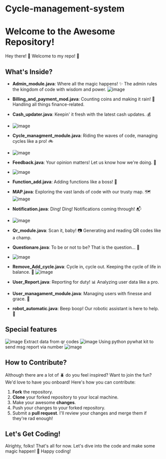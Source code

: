 # Cycle-management-system
# Welcome to the Awesome Repository!

Hey there! 👋 Welcome to my repo! 🎉

## What's Inside?

- **Admin_module.java**: Where all the magic happens! ✨ The admin rules the kingdom of code with wisdom and power.
  ![image](https://github.com/eshwanthkartitr/Cycle-management-system/assets/111058542/f205f2ca-543f-4bd0-b5b9-d2ba717ed0df)
- **Billing_and_payment_mod.java**: Counting coins and making it rain! 💸 Handling all things finance-related.
- **Cash_updater.java**: Keepin' it fresh with the latest cash updates. 💰
- ![image](https://github.com/eshwanthkartitr/Cycle-management-system/assets/111058542/b173edc1-04f2-43ca-a2bc-3254ce7729bb)
- **Cycle_managment_module.java**: Riding the waves of code, managing cycles like a pro! 🚲
- ![image](https://github.com/eshwanthkartitr/Cycle-management-system/assets/111058542/8ae469e1-ead4-4a69-95a1-7e9646e3aefa)

- **Feedback.java**: Your opinion matters! Let us know how we're doing. 📝
- ![image](https://github.com/eshwanthkartitr/Cycle-management-system/assets/111058542/832049ad-59e2-4380-bac9-2318a20dd98c)
- **Function_add.java**: Adding functions like a boss! 💪
- **MAP.java**: Exploring the vast lands of code with our trusty map. 🗺️
![image](https://github.com/eshwanthkartitr/Cycle-management-system/assets/111058542/8332e6df-926d-43f6-8c02-aec203b21450)
- **Notification.java**: Ding! Ding! Notifications coming through! 📬
- ![image](https://github.com/eshwanthkartitr/Cycle-management-system/assets/111058542/3fdcdc9c-f8ce-44bd-adf7-87a20758574e)
- **Qr_module.java**: Scan it, baby! 📷 Generating and reading QR codes like a champ.
- **Questionare.java**: To be or not to be? That is the question... 🤔
- ![image](https://github.com/eshwanthkartitr/Cycle-management-system/assets/111058542/511eb059-7118-4acc-b6a9-2e3680616009)

- **Remove_Add_cycle.java**: Cycle in, cycle out. Keeping the cycle of life in balance. 🔄
  ![image](https://github.com/eshwanthkartitr/Cycle-management-system/assets/111058542/79014743-49a3-4a7a-b7e4-25ab16f24e77)
- **User_Report.java**: Reporting for duty! 📊 Analyzing user data like a pro.
- **User_managament_module.java**: Managing users with finesse and grace. 👤
- **robot_automatic.java**: Beep boop! Our robotic assistant is here to help. 🤖

## Special features
![image](https://github.com/eshwanthkartitr/Cycle-management-system/assets/111058542/54333099-1b86-4868-8932-5724de512b91)
Extract data from qr codes
![image](https://github.com/eshwanthkartitr/Cycle-management-system/assets/111058542/1dcbe056-4433-4427-a107-46044af2215a)
Using python pywhat kit to send msg report via number
![image](https://github.com/eshwanthkartitr/Cycle-management-system/assets/111058542/f2a00616-83d5-41d0-bc00-3c5bc7ed9ba4)

## How to Contribute?
Although there are a lot of 🪲 
do you feel inspired? Want to join the fun? We'd love to have you onboard! Here's how you can contribute:

1. **Fork** the repository.
2. **Clone** your forked repository to your local machine.
3. Make your awesome **changes**.
4. Push your changes to your forked repository.
5. Submit a **pull request**. I'll review your changes and merge them if they're rad enough!

## Let's Get Coding!

Alrighty, folks! That's all for now. Let's dive into the code and make some magic happen! 🚀 Happy coding!

